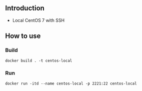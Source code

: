 ## Introduction

- Local CentOS 7 with SSH
## How to use

### Build

`docker build . -t centos-local`

### Run

`docker run -itd --name centos-local -p 2221:22 centos-local`

